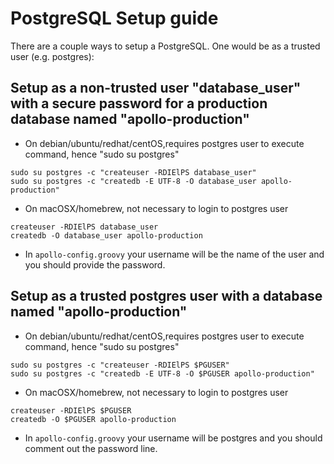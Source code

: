 # PostgreSQL Setup guide

There are a couple ways to setup a PostgreSQL.  One would be as a trusted user (e.g. postgres):

## Setup as a non-trusted user "database_user" with a secure password for a production database named "apollo-production"

- On debian/ubuntu/redhat/centOS,requires postgres user to execute command, hence "sudo su postgres"
```
sudo su postgres -c "createuser -RDIElPS database_user"
sudo su postgres -c "createdb -E UTF-8 -O database_user apollo-production"
```
- On macOSX/homebrew, not necessary to login to postgres user

```
createuser -RDIElPS database_user 
createdb -O database_user apollo-production
```


- In ```apollo-config.groovy``` your username will be the name of the user and you should provide the password.

## Setup as a trusted postgres user with a database named "apollo-production"

- On debian/ubuntu/redhat/centOS,requires postgres user to execute command, hence "sudo su postgres"
```
sudo su postgres -c "createuser -RDIElPS $PGUSER"
sudo su postgres -c "createdb -E UTF-8 -O $PGUSER apollo-production"
```
- On macOSX/homebrew, not necessary to login to postgres user
```
createuser -RDIElPS $PGUSER
createdb -O $PGUSER apollo-production
```

- In ```apollo-config.groovy``` your username will be postgres and you should comment out the password line.


